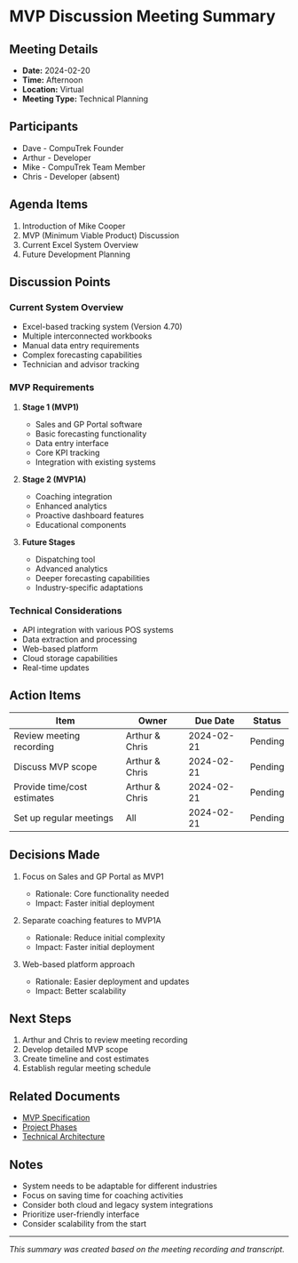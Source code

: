 # MVP Discussion Meeting Summary

## Meeting Details
- **Date:** 2024-02-20
- **Time:** Afternoon
- **Location:** Virtual
- **Meeting Type:** Technical Planning

## Participants
- Dave - CompuTrek Founder
- Arthur - Developer
- Mike - CompuTrek Team Member
- Chris - Developer (absent)

## Agenda Items
1. Introduction of Mike Cooper
2. MVP (Minimum Viable Product) Discussion
3. Current Excel System Overview
4. Future Development Planning

## Discussion Points

### Current System Overview
- Excel-based tracking system (Version 4.70)
- Multiple interconnected workbooks
- Manual data entry requirements
- Complex forecasting capabilities
- Technician and advisor tracking

### MVP Requirements
1. **Stage 1 (MVP1)**
   - Sales and GP Portal software
   - Basic forecasting functionality
   - Data entry interface
   - Core KPI tracking
   - Integration with existing systems

2. **Stage 2 (MVP1A)**
   - Coaching integration
   - Enhanced analytics
   - Proactive dashboard features
   - Educational components

3. **Future Stages**
   - Dispatching tool
   - Advanced analytics
   - Deeper forecasting capabilities
   - Industry-specific adaptations

### Technical Considerations
- API integration with various POS systems
- Data extraction and processing
- Web-based platform
- Cloud storage capabilities
- Real-time updates

## Action Items
| Item | Owner | Due Date | Status |
|------|-------|----------|--------|
| Review meeting recording | Arthur & Chris | 2024-02-21 | Pending |
| Discuss MVP scope | Arthur & Chris | 2024-02-21 | Pending |
| Provide time/cost estimates | Arthur & Chris | 2024-02-21 | Pending |
| Set up regular meetings | All | 2024-02-21 | Pending |

## Decisions Made
1. Focus on Sales and GP Portal as MVP1
   - Rationale: Core functionality needed
   - Impact: Faster initial deployment

2. Separate coaching features to MVP1A
   - Rationale: Reduce initial complexity
   - Impact: Faster initial deployment

3. Web-based platform approach
   - Rationale: Easier deployment and updates
   - Impact: Better scalability

## Next Steps
1. Arthur and Chris to review meeting recording
2. Develop detailed MVP scope
3. Create timeline and cost estimates
4. Establish regular meeting schedule

## Related Documents
- [MVP Specification](../general/mvpScope.md)
- [Project Phases](../general/projectPhases.md)
- [Technical Architecture](../engineering/systemArchitecture.md)

## Notes
- System needs to be adaptable for different industries
- Focus on saving time for coaching activities
- Consider both cloud and legacy system integrations
- Prioritize user-friendly interface
- Consider scalability from the start

---
*This summary was created based on the meeting recording and transcript.* 